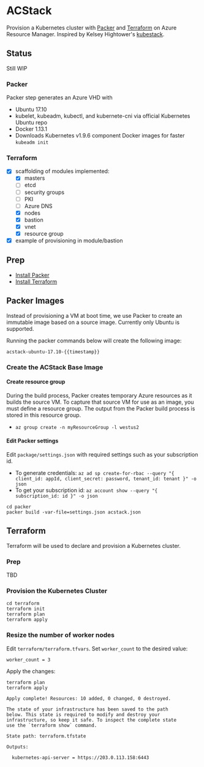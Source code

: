 # ACStack

Provision a Kubernetes cluster with [Packer](https://packer.io) and [Terraform](https://www.terraform.io) on Azure Resource Manager. Inspired by Kelsey Hightower's [kubestack](https://github.com/kelseyhightower/kubestack).

## Status

Still WIP
### Packer
Packer step generates an Azure VHD with
* Ubuntu 17.10
* kubelet, kubeadm, kubectl, and kubernete-cni via official Kubernetes Ubuntu repo
* Docker 1.13.1
* Downloads Kubernetes v1.9.6 component Docker images for faster `kubeadm init`

### Terraform
- [x] scaffolding of modules implemented:
	- [x] masters
	- [ ] etcd
	- [ ] security groups
	- [ ] PKI
	- [ ] Azure DNS
	- [x] nodes
	- [x] bastion
	- [x] vnet
	- [x] resource group
- [x] example of provisioning in module/bastion

## Prep

- [Install Packer](https://packer.io/docs/installation.html)
- [Install Terraform](https://www.terraform.io/intro/getting-started/install.html)

## Packer Images

Instead of provisioning a VM at boot time, we use Packer to create an immutable image based on a source image. Currently only Ubuntu is supported.

Running the packer commands below will create the following image:

```
acstack-ubuntu-17.10-{{timestamp}}
```

### Create the ACStack Base Image
#### Create resource group
During the build process, Packer creates temporary Azure resources as it builds the source VM. To capture that source VM for use as an image, you must define a resource group. The output from the Packer build process is stored in this resource group.

- `az group create -n myResourceGroup -l westus2`

#### Edit Packer settings
Edit `package/settings.json` with required settings such as your subscription id.
- To generate credentials: `az ad sp create-for-rbac --query "{ client_id: appId, client_secret: password, tenant_id: tenant }" -o json`
- To get your subscription id: `az account show --query "{ subscription_id: id }" -o json`

```
cd packer
packer build -var-file=settings.json acstack.json
```

## Terraform

Terraform will be used to declare and provision a Kubernetes cluster.

### Prep

TBD


### Provision the Kubernetes Cluster

```
cd terraform
terraform init
terraform plan
terraform apply
```


### Resize the number of worker nodes

Edit `terraform/terraform.tfvars`. Set `worker_count` to the desired value:

```
worker_count = 3
```

Apply the changes:

```
terraform plan
terraform apply
```

```
Apply complete! Resources: 10 added, 0 changed, 0 destroyed.

The state of your infrastructure has been saved to the path
below. This state is required to modify and destroy your
infrastructure, so keep it safe. To inspect the complete state
use the `terraform show` command.

State path: terraform.tfstate

Outputs:

  kubernetes-api-server = https://203.0.113.158:6443
```
